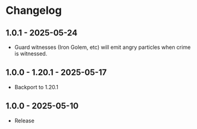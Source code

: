 # Changelog

## 1.0.1 - 2025-05-24
- Guard witnesses (Iron Golem, etc) will emit angry particles when crime is witnessed.

## 1.0.0 - 1.20.1 - 2025-05-17
- Backport to 1.20.1

## 1.0.0 - 2025-05-10
- Release